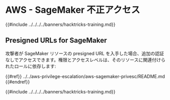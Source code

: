 # AWS - SageMaker 不正アクセス

{{#include ../../../../banners/hacktricks-training.md}}

## Presigned URLs for SageMaker

攻撃者が SageMaker リソースの presigned URL を入手した場合、追加の認証なしでアクセスできます。権限とアクセスレベルは、そのリソースに関連付けられたロールに依存します:

{{#ref}}
../../aws-privilege-escalation/aws-sagemaker-privesc/README.md
{{#endref}}

{{#include ../../../../banners/hacktricks-training.md}}

